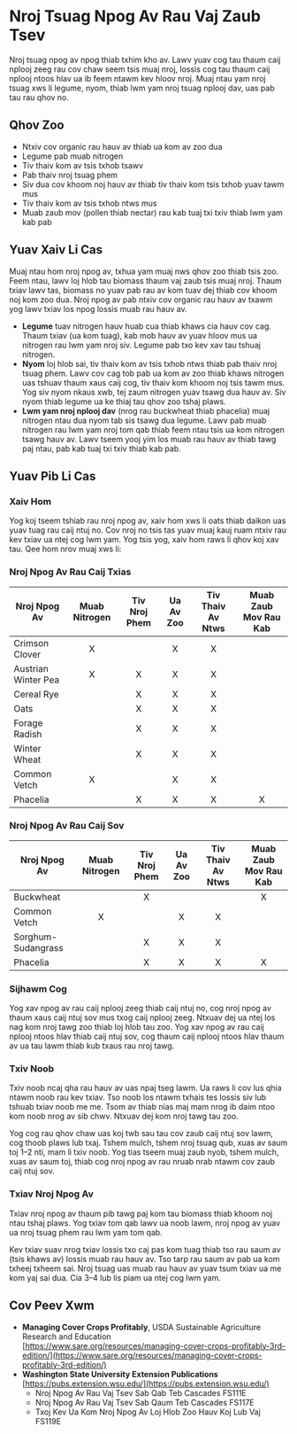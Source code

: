 # Nroj Tsuag Npog Av Rau Vaj Zaub Tsev

Nroj tsuag npog av npog thiab txhim kho av. Lawv yuav cog tau thaum caij nplooj zeeg rau cov chaw seem tsis muaj nroj, lossis cog tau thaum caij nplooj ntoos hlav ua ib feem ntawm kev hloov nroj. Muaj ntau yam nroj tsuag xws li legume, nyom, thiab lwm yam nroj tsuag nplooj dav, uas pab tau rau qhov no.

## Qhov Zoo

- Ntxiv cov organic rau hauv av thiab ua kom av zoo dua
- Legume pab muab nitrogen
- Tiv thaiv kom av tsis txhob tsawv
- Pab thaiv nroj tsuag phem
- Siv dua cov khoom noj hauv av thiab tiv thaiv kom tsis txhob yuav tawm mus
- Tiv thaiv kom av tsis txhob ntws mus
- Muab zaub mov (pollen thiab nectar) rau kab tuaj txi txiv thiab lwm yam kab pab

## Yuav Xaiv Li Cas

Muaj ntau hom nroj npog av, txhua yam muaj nws qhov zoo thiab tsis zoo. Feem ntau, lawv loj hlob tau biomass thaum vaj zaub tsis muaj nroj. Thaum txiav lawv tas, biomass no yuav pab rau av kom tuav dej thiab cov khoom noj kom zoo dua. Nroj npog av pab ntxiv cov organic rau hauv av txawm yog lawv txiav los npog lossis muab rau hauv av.

- **Legume** tuav nitrogen hauv huab cua thiab khaws cia hauv cov cag. Thaum txiav (ua kom tuag), kab mob hauv av yuav hloov mus ua nitrogen rau lwm yam nroj siv. Legume pab txo kev xav tau tshuaj nitrogen.
- **Nyom** loj hlob sai, tiv thaiv kom av tsis txhob ntws thiab pab thaiv nroj tsuag phem. Lawv cov cag tob pab ua kom av zoo thiab khaws nitrogen uas tshuav thaum xaus caij cog, tiv thaiv kom khoom noj tsis tawm mus. Yog siv nyom nkaus xwb, tej zaum nitrogen yuav tsawg dua hauv av. Siv nyom thiab legume ua ke thiaj tau qhov zoo tshaj plaws.
- **Lwm yam nroj nplooj dav** (nrog rau buckwheat thiab phacelia) muaj nitrogen ntau dua nyom tab sis tsawg dua legume. Lawv pab muab nitrogen rau lwm yam nroj tom qab thiab feem ntau tsis ua kom nitrogen tsawg hauv av. Lawv tseem yooj yim los muab rau hauv av thiab tawg paj ntau, pab kab tuaj txi txiv thiab kab pab.

## Yuav Pib Li Cas

### Xaiv Hom

Yog koj tseem tshiab rau nroj npog av, xaiv hom xws li oats thiab daikon uas yuav tuag rau caij ntuj no. Cov nroj no tsis tas yuav muaj kauj ruam ntxiv rau kev txiav ua ntej cog lwm yam. Yog tsis yog, xaiv hom raws li qhov koj xav tau. Qee hom nrov muaj xws li:

### Nroj Npog Av Rau Caij Txias

| Nroj Npog Av         | Muab Nitrogen | Tiv Nroj Phem | Ua Av Zoo | Tiv Thaiv Av Ntws | Muab Zaub Mov Rau Kab |
|----------------------|:-------------:|:-------------:|:---------:|:-----------------:|:---------------------:|
| Crimson Clover       | X             |               | X         | X                 |                       |
| Austrian Winter Pea  | X             | X             | X         | X                 |                       |
| Cereal Rye           |               | X             | X         | X                 |                       |
| Oats                 |               | X             | X         | X                 |                       |
| Forage Radish        |               | X             | X         | X                 |                       |
| Winter Wheat         |               | X             | X         | X                 |                       |
| Common Vetch         | X             |               | X         | X                 |                       |
| Phacelia             |               | X             | X         | X                 | X                     |

### Nroj Npog Av Rau Caij Sov

| Nroj Npog Av         | Muab Nitrogen | Tiv Nroj Phem | Ua Av Zoo | Tiv Thaiv Av Ntws | Muab Zaub Mov Rau Kab |
|----------------------|:-------------:|:-------------:|:---------:|:-----------------:|:---------------------:|
| Buckwheat            |               | X             |           |                   | X                     |
| Common Vetch         | X             |               | X         | X                 |                       |
| Sorghum-Sudangrass   |               | X             | X         | X                 |                       |
| Phacelia             |               | X             | X         | X                 | X                     |

### Sijhawm Cog

Yog xav npog av rau caij nplooj zeeg thiab caij ntuj no, cog nroj npog av thaum xaus caij ntuj sov mus txog caij nplooj zeeg. Ntxuav dej ua ntej los nag kom nroj tawg zoo thiab loj hlob tau zoo. Yog xav npog av rau caij nplooj ntoos hlav thiab caij ntuj sov, cog thaum caij nplooj ntoos hlav thaum av ua tau lawm thiab kub txaus rau nroj tawg.

### Txiv Noob

Txiv noob ncaj qha rau hauv av uas npaj tseg lawm. Ua raws li cov lus qhia ntawm noob rau kev txiav. Tso noob los ntawm txhais tes lossis siv lub tshuab txiav noob me me. Tsom av thiab nias maj mam nrog ib daim ntoo kom noob nrog av sib chwv. Ntxuav dej kom nroj tawg tau zoo.

Yog cog rau qhov chaw uas koj twb sau tau cov zaub caij ntuj sov lawm, cog thoob plaws lub txaj. Tshem mulch, tshem nroj tsuag qub, xuas av saum toj 1–2 nti, mam li txiv noob. Yog tias tseem muaj zaub nyob, tshem mulch, xuas av saum toj, thiab cog nroj npog av rau nruab nrab ntawm cov zaub caij ntuj sov.

### Txiav Nroj Npog Av

Txiav nroj npog av thaum pib tawg paj kom tau biomass thiab khoom noj ntau tshaj plaws. Yog txiav tom qab lawv ua noob lawm, nroj npog av yuav ua nroj tsuag phem rau lwm yam tom qab.

Kev txiav suav nrog txiav lossis txo caj pas kom tuag thiab tso rau saum av (tsis khaws av) lossis muab rau hauv av. Tso tarp rau saum av pab ua kom txheej txheem sai. Nroj tsuag uas muab rau hauv av yuav tsum txiav ua me kom yaj sai dua. Cia 3–4 lub lis piam ua ntej cog lwm yam.

## Cov Peev Xwm

- **Managing Cover Crops Profitably**, USDA Sustainable Agriculture Research and Education  
  [https://www.sare.org/resources/managing-cover-crops-profitably-3rd-edition/](https://www.sare.org/resources/managing-cover-crops-profitably-3rd-edition/)
- **Washington State University Extension Publications**  
  [https://pubs.extension.wsu.edu/](https://pubs.extension.wsu.edu/)
    - Nroj Npog Av Rau Vaj Tsev Sab Qab Teb Cascades FS111E
    - Nroj Npog Av Rau Vaj Tsev Sab Qaum Teb Cascades FS117E
    - Txoj Kev Ua Kom Nroj Npog Av Loj Hlob Zoo Hauv Koj Lub Vaj FS119E
